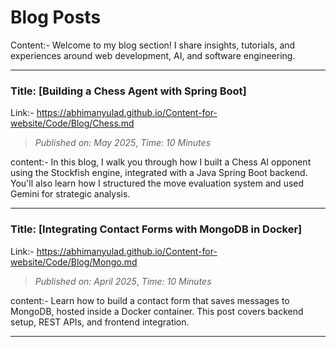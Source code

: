 # Blog Posts

Content:- Welcome to my blog section! I share insights, tutorials, and experiences around web development, AI, and software engineering.

---
### Title:  [Building a Chess Agent with Spring Boot]
Link:- https://abhimanyulad.github.io/Content-for-website/Code/Blog/Chess.md
> *Published on: May 2025*,
> *Time: 10 Minutes*

content:- In this blog, I walk you through how I built a Chess AI opponent using the Stockfish engine, integrated with a Java Spring Boot backend. You'll also learn how I structured the move evaluation system and used Gemini for strategic analysis.

---
### Title: [Integrating Contact Forms with MongoDB in Docker]
Link:- https://abhimanyulad.github.io/Content-for-website/Code/Blog/Mongo.md
> *Published on: April 2025*,
> *Time: 10 Minutes*

content:- Learn how to build a contact form that saves messages to MongoDB, hosted inside a Docker container. This post covers backend setup, REST APIs, and frontend integration.

---


